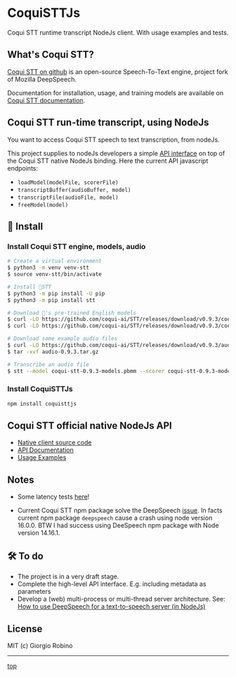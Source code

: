 # CoquiSTTJs

Coqui STT runtime transcript NodeJs client. With usage examples and tests.


## What's Coqui STT?

[Coqui STT on github](https://github.com/coqui-ai/STT) is an open-source Speech-To-Text engine, project fork of Mozilla DeepSpeech.

Documentation for installation, usage, and training models are available on 
[Coqui STT documentation](https://stt.readthedocs.io/en/latest/).


## Coqui STT run-time transcript, using NodeJs

You want to access Coqui STT speech to text transcription, from nodeJs. 

This project supplies to nodeJs developers a simple [API interface](stt.js) on top of the Coqui STT native NodeJs binding. 
Here the current API javascript endpoints:

- `loadModel(modelFile, scorerFile)`
- `transcriptBuffer(audioBuffer, model)`
- `transcriptFile(audioFile, model)`
- `freeModel(model)`
 

## 🎂 Install

### Install Coqui STT engine, models, audio

 ```bash
 # Create a virtual environment
 $ python3 -m venv venv-stt
 $ source venv-stt/bin/activate

 # Install 🐸STT
 $ python3 -m pip install -U pip
 $ python3 -m pip install stt

 # Download 🐸's pre-trained English models
 $ curl -LO https://github.com/coqui-ai/STT/releases/download/v0.9.3/coqui-stt-0.9.3-models.pbmm
 $ curl -LO https://github.com/coqui-ai/STT/releases/download/v0.9.3/coqui-stt-0.9.3-models.scorer

 # Download some example audio files
 $ curl -LO https://github.com/coqui-ai/STT/releases/download/v0.9.3/audio-0.9.3.tar.gz
 $ tar -xvf audio-0.9.3.tar.gz

 # Transcribe an audio file
 $ stt --model coqui-stt-0.9.3-models.pbmm --scorer coqui-stt-0.9.3-models.scorer --audio audio/2830-3980-0043.wav
 ```

### Install CoquiSTTJs 

 ```bash
 npm install coquisttjs 
 ```


## Coqui STT official native NodeJs API

- [Native client source code](https://github.com/coqui-ai/STT/tree/main/native_client/javascript)
- [API Documentation](https://stt.readthedocs.io/en/latest/NodeJS-API.html)
- [Usage Examples](https://github.com/coqui-ai/STT-examples#javascript)


## Notes 

- Some latency tests [here](tests/)!

- Current Coqui STT npm package solve the DeepSpeech 
  [issue](https://github.com/mozilla/DeepSpeech/issues/3642).
  In facts current npm package `deepspeech` cause a crash using node version 16.0.0.
  BTW I had success using DeeSpeech npm package with Node version 14.16.1.


## 🛠 To do

- The project is in a very draft stage.
- Complete the high-level API interface. E.g. including metadata as parameters
- Develop a (web) multi-process or multi-thread server architecture. 
  See: [How to use DeepSpeech for a text-to-speech server (in NodeJs)](https://discourse.mozilla.org/t/how-to-use-deepspeech-for-a-text-to-speech-server-in-nodejs/79636/2) 


## License

MIT (c) Giorgio Robino 


---

[top](#)
